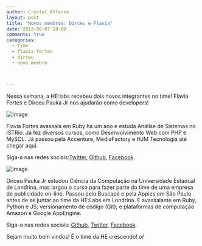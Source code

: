 ```yaml
---
author: Crystal Affonso
layout: post
title: "Novos membros: Dirceu e Flavia"
date: 2013-06-07 18:00
comments: true
categories:
  - time
  - flavia fortes
  - dirceu
  - novo membro



---
```


Nessa semana, a HE:labs recebeu dois novos integrantes no time! Flavia Fortes e Dirceu Pauka Jr nos ajudarão como developers!
<!--more-->

![image](/blog/images/posts/2013-06-07/flavia.jpg)

Flavia Fortes avassala em Ruby há um ano e estuda Análise de Sistemas no ISTRio. Já fez diversos cursos, como Desenvolvimento Web com PHP e MySQL. Já passou pela Accenture, MediaFactory e HJM Tecnologia até chegar aqui.

Siga-a nas redes sociais:[Twitter](https://twitter.com/FlaFortes),  [Github](https://github.com/FlaviaFortes), [Facebook](https://www.facebook.com/fla.fortes).

![image](/blog/images/posts/2013-06-07/dirceu.jpg)

Dirceu Pauka Jr estudou Ciência da Computação na Universidade Estadual de Londrina, mas largou o curso para fazer parte do time de uma empresa de publicidade on-line. Passou pelo Buscapé e pela Appies em São Paulo antes de se juntar ao time da HE:Labs em Londrina. É avassalante em Ruby, Python e JS; versionamento de código (Git); e plataformas de computação Amazon e Google AppEngine.

Siga-o nas redes sociais: [Github](https://github.com/dirs), [Twitter](https://twitter.com/dirs), [Facebook](https://www.facebook.com/dirceu).

Sejam muito bem vindos! É o time da HE crescendo! o/


